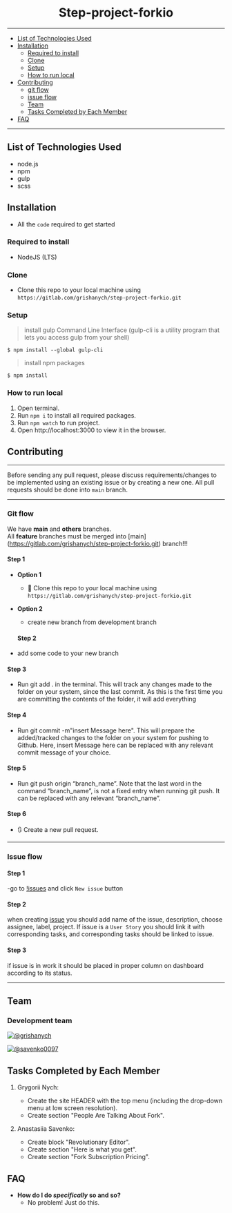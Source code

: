 <h1 align="center">Step-project-forkio</h1>


---
- [List of Technologies Used](#List-of-Technologies-Used)
- [Installation](#installation)
  - [Required to install](#Required-to-install)
  - [Clone](#Clone)
  - [Setup](#Setup)
  - [How to run local](#How-to-run-local)
- [Contributing](#contributing)
  - [git flow](#git-flow)
  - [issue flow](#git-flow)
  - [Team](#team)
  - [Tasks Completed by Each Member](#Tasks-Completed-by-Each-Member)
- [FAQ](#faq)

---

## List of Technologies Used

- node.js
- npm
- gulp
- scss

## Installation

- All the `code` required to get started

### Required to install

- NodeJS (LTS)

### Clone

- Clone this repo to your local machine using `https://gitlab.com/grishanych/step-project-forkio.git`

### Setup

> install gulp Command Line Interface (gulp-cli is a utility program that lets you access gulp from your shell)
```shell
$ npm install --global gulp-cli
```

> install npm packages
```shell
$ npm install
```

### How to run local

1. Open terminal.
2. Run `npm i` to install all required packages.
4. Run `npm watch` to run project.
5. Open http://localhost:3000 to view it in the browser.

## Contributing

---

Before sending any pull request, please discuss requirements/changes to be implemented using an existing issue or by creating a new one. All pull requests should be done into `main` branch.


---

### Git flow

We have **main** and **others** branches.  
All **feature** branches must be merged into [main] (https://gitlab.com/grishanych/step-project-forkio.git) branch!!!


#### Step 1

- **Option 1**

  - 👯 Clone this repo to your local machine using `https://gitlab.com/grishanych/step-project-forkio.git`

- **Option 2**

  - create new branch from development branch

  #### Step 2

- add some code to your new branch

#### Step 3

- Run git add . in the terminal. This will track any changes made to the folder on your system, since the last commit. As this is the first time you are committing the contents of the folder, it will add everything

#### Step 4

- Run git commit -m"insert Message here". This will prepare the added/tracked changes to the folder on your system for pushing to Github. Here, insert Message here can be replaced with any relevant commit message of your choice.

#### Step 5

- Run git push origin “branch_name”. Note that the last word in the command “branch_name”, is not a fixed entry when running git push. It can be replaced with any relevant “branch_name”.

#### Step 6

- 🔃 Create a new pull request.



---

### Issue flow

#### Step 1

-go to [!issues](https://gitlab.com/grishanych/step-project-forkio/-/issues) and click `New issue` button

#### Step 2

when creating [issue](https://gitlab.com/grishanych/step-project-forkio/-/issues/new) you should add name of the issue, description, choose assignee, label, project. If issue is a `User Story` you should link it with corresponding tasks, and corresponding tasks should be linked to issue.

#### Step 3

if issue is in work it should be placed in proper column on dashboard according to its status.

---

## Team

### Development team
[![@grishanych](https://gitlab.com/uploads/-/system/user/avatar/13362400/avatar.png?width=400)](https://gitlab.com/grishanych)

[![@savenko0097](https://avatars.githubusercontent.com/u/115550388?v=4)](https://gitlab.com/savenko0097)

## Tasks Completed by Each Member

1. Grygorii Nych:
   - Create the site HEADER with the top menu (including the drop-down menu at low screen resolution).
   - Create section "People Are Talking About Fork".

2. Anastasiia Savenko:
   - Create block "Revolutionary Editor".
   - Create section "Here is what you get".
   - Create section "Fork Subscription Pricing".


## FAQ

- **How do I do _specifically_ so and so?**
  - No problem! Just do this.